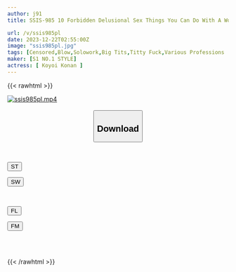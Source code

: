 ```yaml
---
author: j91
title: SSIS-985 10 Forbidden Delusional Sex Things You Can Do With A Working Big Breasts Sister Konan Koyoi

url: /v/ssis985pl
date: 2023-12-22T02:55:00Z
image: "ssis985pl.jpg"
tags: [Censored,Blow,Solowork,Big Tits,Titty Fuck,Various Professions	 ]
maker: [S1 NO.1 STYLE]
actress: [ Koyoi Konan ]
---
```



{{< rawhtml >}}

<div class="video" data-videoid="QkOVl7bL7Yu070m">
    <a href="javascript:;">
        <img src="/v/ssis985pl/ssis985pl.jpg" width="WIDTH" height="HEIGHT" alt="ssis985pl.mp4" loading="lazy">
    </a>
</div>

<script type="text/javascript" src="https://j91.asia/asset/on-demand-st.js"></script>

<br>
  <link rel="stylesheet" href="https://j91.asia/asset/bs5.css">
  
  <center>
  <button class="btn btn-primary" type="button" data-bs-toggle="collapse" data-bs-target=".multi-collapse" aria-expanded="false" aria-controls="multiCollapseExample1 multiCollapseExample2"><h2>Download</h2></button></center>
</p>
<div class="row">
  <div class="col">
    <div class="collapse multi-collapse" id="multiCollapseExample1">
      <div class="card card-body">
	      	      <br>
<div class="buttons">  
<p><a href="https://streamtape.to/v/QkOVl7bL7Yu070m" target="_blank"><button class="btn-hover color-3"><i class="fa fa-download"></i> ST</button></a></p>
<p><a href="https://flaswish.com/tqhjasldejz5" target="_blank"><button class="btn-hover color-2"><i class="fa fa-download"></i> SW</button></a></p></div>
    </div>
  </div>
</div>
  <div class="col">
    <div class="collapse multi-collapse" id="multiCollapseExample2">
      <div class="card card-body">
	      <br>
<div class="buttons">
<p><a href="javascript:;" target="_blank"><button class="btn-hover color-9"><i class="fa fa-download"></i> FL</button></a></p>
<p><a href="javascript:;" target="_blank"><button class="btn-hover color-8"><i class="fa fa-download"></i> FM</button></a></p></div>
<br><br>
      </div>
    </div>
  </div>
</div>

{{< /rawhtml >}}